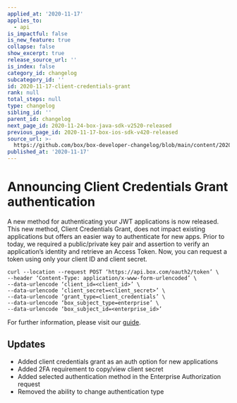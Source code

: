 ```yaml
---
applied_at: '2020-11-17'
applies_to:
  - api
is_impactful: false
is_new_feature: true
collapse: false
show_excerpt: true
release_source_url: ''
is_index: false
category_id: changelog
subcategory_id: ''
id: 2020-11-17-client-credentials-grant
rank: null
total_steps: null
type: changelog
sibling_id: ''
parent_id: changelog
next_page_id: 2020-11-24-box-java-sdk-v2520-released
previous_page_id: 2020-11-17-box-ios-sdk-v420-released
source_url: >-
  https://github.com/box/box-developer-changelog/blob/main/content/2020/11-17-client-credentials-grant.md
published_at: '2020-11-17'
---
```

# Announcing Client Credentials Grant authentication

<!-- more -->

A new method for authenticating your JWT applications is now released.
This new method, Client Credentials Grant, does not impact existing applications
but offers an easier way to authenticate for new apps. Prior to today, we
required a public/private key pair and assertion to verify an application’s
identity and retrieve an Access Token. Now, you can request a token using only
your client ID and client secret.

```cURL
curl --location --request POST ‘https://api.box.com/oauth2/token’ \
--header ‘Content-Type: application/x-www-form-urlencoded’ \
--data-urlencode ‘client_id=<client_id>’ \
--data-urlencode ‘client_secret=<client_secret>’ \
--data-urlencode ‘grant_type=client_credentials’ \
--data-urlencode ‘box_subject_type=enterprise’ \
--data-urlencode ‘box_subject_id=<enterprise_id>’
```

For further information, please visit our [guide][guide].

## Updates

* Added client credentials grant as an auth option for new applications
* Added 2FA requirement to copy/view client secret
* Added selected authentication method in the Enterprise Authorization request
* Removed the ability to change authentication type

[guide]: g://authentication/jwt/without-sdk/#client-credentials-grant
